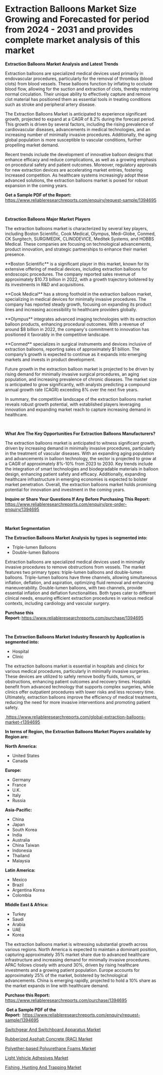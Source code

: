 <p><h1>Extraction Balloons Market Size Growing and Forecasted for period from 2024 - 2031 and provides complete market analysis of this market</h1></p><p><strong>Extraction Balloons Market Analysis and Latest Trends</strong></p>
<p><p>Extraction balloons are specialized medical devices used primarily in endovascular procedures, particularly for the removal of thrombus (blood clots) from blood vessels. These balloons function by inflating to occlude blood flow, allowing for the suction and extraction of clots, thereby restoring normal circulation. Their unique ability to effectively capture and remove clot material has positioned them as essential tools in treating conditions such as stroke and peripheral artery disease.</p><p>The Extraction Balloons Market is anticipated to experience significant growth, projected to expand at a CAGR of 8.2% during the forecast period. This growth is driven by several factors, including the rising prevalence of cardiovascular diseases, advancements in medical technologies, and an increasing number of minimally invasive procedures. Additionally, the aging global population is more susceptible to vascular conditions, further propelling market demand.</p><p>Recent trends include the development of innovative balloon designs that enhance efficacy and reduce complications, as well as a growing emphasis on procedural safety and patient outcomes. Moreover, regulatory approvals for new extraction devices are accelerating market entries, fostering increased competition. As healthcare systems increasingly adopt these advanced solutions, the extraction balloons market is poised for robust expansion in the coming years.</p></p>
<p><strong>Get a Sample PDF of the Report:&nbsp;</strong> <a href="https://www.reliableresearchreports.com/enquiry/request-sample/1394695">https://www.reliableresearchreports.com/enquiry/request-sample/1394695</a></p>
<p>&nbsp;</p>
<p><strong>Extraction Balloons Major Market Players</strong></p>
<p><p>The extraction balloons market is characterized by several key players, including Boston Scientific, Cook Medical, Olympus, Medi-Globe, Conmed, CK Surgitech, SURGIMEDIK, CLINODEVICE, Meditek Systems, and HOBBS Medical. These companies are focusing on technological advancements, product innovation, and strategic partnerships to enhance their market presence.</p><p>**Boston Scientific** is a significant player in this market, known for its extensive offering of medical devices, including extraction balloons for endoscopic procedures. The company reported sales revenue of approximately $10.73 billion in 2022, with a growth trajectory bolstered by its investments in R&D and acquisitions.</p><p>**Cook Medical** has a strong foothold in the extraction balloon market, specializing in medical devices for minimally invasive procedures. The company has reported steady growth, focusing on expanding its product lines and increasing accessibility to healthcare providers globally.</p><p>**Olympus** integrates advanced imaging technologies with its extraction balloon products, enhancing procedural outcomes. With a revenue of around $8 billion in 2022, the company's commitment to innovation has positioned it favorably in the competitive landscape.</p><p>**Conmed** specializes in surgical instruments and devices inclusive of extraction balloons, reporting sales of approximately $1 billion. The company’s growth is expected to continue as it expands into emerging markets and invests in product development.</p><p>Future growth in the extraction balloon market is projected to be driven by rising demand for minimally invasive surgical procedures, an aging population, and increasing prevalence of chronic diseases. The market size is anticipated to grow significantly, with analysts predicting a compound annual growth rate (CAGR) exceeding 8% over the next five years.</p><p>In summary, the competitive landscape of the extraction balloons market reveals robust growth potential, with established players leveraging innovation and expanding market reach to capture increasing demand in healthcare.</p></p>
<p>&nbsp;</p>
<p><strong>What Are The Key Opportunities For Extraction Balloons Manufacturers?</strong></p>
<p><p>The extraction balloons market is anticipated to witness significant growth, driven by increasing demand in minimally invasive procedures, particularly in the treatment of vascular diseases. With an expanding aging population and advancements in balloon technology, the sector is projected to grow at a CAGR of approximately 8%-10% from 2023 to 2030. Key trends include the integration of smart technologies and biodegradable materials in balloon design, enhancing patient safety and efficacy. Additionally, expanding healthcare infrastructure in emerging economies is expected to bolster market penetration. Overall, the extraction balloons market holds promising potential for innovation and investment in the coming years.</p></p>
<p><strong>Inquire or Share Your Questions If Any Before Purchasing This Report:</strong> <a href="https://www.reliableresearchreports.com/enquiry/pre-order-enquiry/1394695">https://www.reliableresearchreports.com/enquiry/pre-order-enquiry/1394695</a></p>
<p>&nbsp;</p>
<p><strong>Market Segmentation</strong></p>
<p><strong>The Extraction Balloons Market Analysis by types is segmented into:</strong></p>
<p><ul><li>Triple-lumen Balloons</li><li>Double-lumen Balloons</li></ul></p>
<p><p>Extraction balloons are specialized medical devices used in minimally invasive procedures to remove obstructions from vessels. The market features two primary types: triple-lumen balloons and double-lumen balloons. Triple-lumen balloons have three channels, allowing simultaneous inflation, deflation, and aspiration, optimizing fluid removal and enhancing maneuverability. Double-lumen balloons, with two channels, provide essential inflation and deflation functionalities. Both types cater to different clinical needs, ensuring efficient extraction procedures in various medical contexts, including cardiology and vascular surgery.</p></p>
<p><strong>Purchase this Report:&nbsp;</strong><a href="https://www.reliableresearchreports.com/purchase/1394695">https://www.reliableresearchreports.com/purchase/1394695</a></p>
<p>&nbsp;</p>
<p><strong>The Extraction Balloons Market Industry Research by Application is segmented into:</strong></p>
<p><ul><li>Hospital</li><li>Clinic</li></ul></p>
<p><p>The extraction balloons market is essential in hospitals and clinics for various medical procedures, particularly in minimally invasive surgeries. These devices are utilized to safely remove bodily fluids, tumors, or obstructions, enhancing patient outcomes and recovery times. Hospitals benefit from advanced technology that supports complex surgeries, while clinics offer outpatient procedures with lower risks and less recovery time. Ultimately, extraction balloons improve the efficiency of medical treatments, reducing the need for more invasive interventions and promoting patient safety.</p></p>
<p><a href="https://www.reliableresearchreports.com/global-extraction-balloons-market-r1394695">&nbsp;https://www.reliableresearchreports.com/global-extraction-balloons-market-r1394695</a></p>
<p><strong>In terms of Region, the Extraction Balloons Market Players available by Region are:</strong></p>
<p>
    <p> <strong> North America: </strong>
        <ul>
            <li>United States</li>
            <li>Canada</li>
        </ul>
        </p> 
    <p> <strong> Europe: </strong>
        <ul>
            <li>Germany</li>
            <li>France</li>
            <li>U.K.</li>
            <li>Italy</li>
            <li>Russia</li>
        </ul>
        </p> 
    <p> <strong> Asia-Pacific: </strong>
        <ul>
            <li>China</li>
            <li>Japan</li>
            <li>South Korea</li>
            <li>India</li>
            <li>Australia</li>
            <li>China Taiwan</li>
            <li>Indonesia</li>
            <li>Thailand</li>
            <li>Malaysia</li>
        </ul>
        </p> 
    <p> <strong> Latin America: </strong>
        <ul>
            <li>Mexico</li>
            <li>Brazil</li>
            <li>Argentina Korea</li>
            <li>Colombia</li>
        </ul>
        </p> 
    <p> <strong> Middle East & Africa: </strong>
        <ul>
            <li>Turkey</li>
            <li>Saudi</li>
            <li>Arabia</li>
            <li>UAE</li>
            <li>Korea</li>
        </ul>
    </p>
    </p>
<p><p>The extraction balloons market is witnessing substantial growth across various regions. North America is expected to maintain a dominant position, capturing approximately 35% market share due to advanced healthcare infrastructure and increasing demand for minimally invasive procedures. APAC follows closely with around 30%, driven by rising healthcare investments and a growing patient population. Europe accounts for approximately 25% of the market, bolstered by technological advancements. China is emerging rapidly, projected to hold a 10% share as the market expands in line with healthcare demand.</p></p>
<p><strong>Purchase this Report: </strong><a href="https://www.reliableresearchreports.com/purchase/1394695">https://www.reliableresearchreports.com/purchase/1394695</a></p>
<p>&nbsp;<strong>Get a Sample PDF of the Report:&nbsp;&nbsp;</strong><a href="https://www.reliableresearchreports.com/enquiry/request-sample/1394695">https://www.reliableresearchreports.com/enquiry/request-sample/1394695</a></p>
<p><strong></strong></p>
<p><p><a href="https://www.linkedin.com/pulse/switchgear-switchboard-apparatus-industry-forecast-market-shifts-nqy6e?trackingId=caQyardJRFWpFRCa6WwfcA%3D%3D">Switchgear And Switchboard Apparatus Market</a></p><p><a href="https://issuu.com/reportprime-2/docs/rubberized-asphalt-concrete-rac-mar_2cbb72ed04ba95">Rubberized Asphalt Concrete (RAC) Market</a></p><p><a href="https://issuu.com/reportprime-2/docs/polyether-based-polyurethane-foams-_c161c3c56e6182">Polyether-based Polyurethane Foams Market</a></p><p><a href="https://github.com/HeatherFernandez476/Market-Research-Report-List-1/blob/main/light-vehicle-adhesives-market.md">Light Vehicle Adhesives Market</a></p><p><a href="https://www.linkedin.com/pulse/fishing-hunting-trapping-market-emerging-trends-future-prospects-xyg0e?trackingId=2wgQVKxXQiCnKrpWlQ%2BCHg%3D%3D">Fishing, Hunting And Trapping Market</a></p></p>